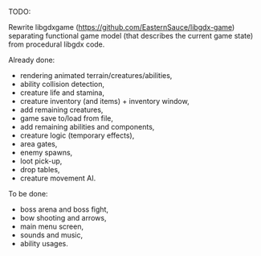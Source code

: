 TODO:

Rewrite libgdxgame (https://github.com/EasternSauce/libgdx-game) separating functional game model (that describes the
current game state) from procedural libgdx code.

Already done:

- rendering animated terrain/creatures/abilities,
- ability collision detection,
- creature life and stamina,
- creature inventory (and items) + inventory window,
- add remaining creatures,
- game save to/load from file,
- add remaining abilities and components,
- creature logic (temporary effects),
- area gates, 
- enemy spawns,
- loot pick-up,
- drop tables,
- creature movement AI.

To be done:

- boss arena and boss fight,
- bow shooting and arrows,
- main menu screen,
- sounds and music,
- ability usages.